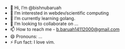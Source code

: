 - 👋 Hi, I’m @bishnubaruah
- 👀 I’m interested in webdev/scientific computing
- 🌱 I’m currently learning golang.
- 💞️ I’m looking to collaborate on ...
- 📫 How to reach me - b.baruah14112000@gmail.com
- 😄 Pronouns: ...
- ⚡ Fun fact: I love vim.

<!---
bishnubaruah/bishnubaruah is a ✨ special ✨ repository because its `README.md` (this file) appears on your GitHub profile.
You can click the Preview link to take a look at your changes.
--->
